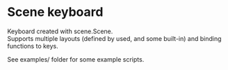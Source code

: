 Scene keyboard
==============

Keyboard created with scene.Scene.<br>
Supports multiple layouts (defined by used, and some built-in) and binding functions to keys.

See examples/ folder for some example scripts.
